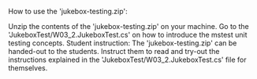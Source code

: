 How to use the 'jukebox-testing.zip':

Unzip the contents of the 'jukebox-testing.zip' on your machine.
Go to the 'JukeboxTest/W03_2.JukeboxTest.cs' on how to introduce the mstest unit testing concepts.
Student instruction: The 'jukebox-testing.zip' can be handed-out to the students. Instruct them to read and try-out the instructions explained in the 'JukeboxTest/W03_2.JukeboxTest.cs' file for themselves.